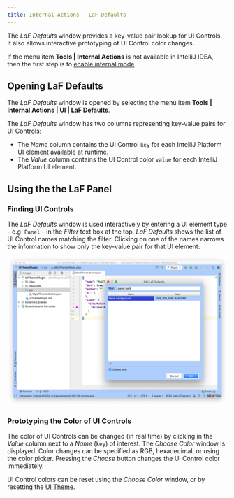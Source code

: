 ```yaml
---
title: Internal Actions - LaF Defaults
---
```


The _LaF Defaults_ window provides a key-value pair lookup for UI Controls.
It also allows interactive prototyping of UI Control color changes. 

If the menu item **Tools \| Internal Actions** is not available in IntelliJ IDEA, then the first step is to [enable internal mode](enabling_internal.md)

## Opening LaF Defaults
The _LaF Defaults_ window is opened by selecting the menu item **Tools \| Internal Actions \| UI \| LaF Defaults**.

The _LaF Defaults_ window has two columns representing key-value pairs for UI Controls: 
* The _Name_ column contains the UI Control `key` for each IntelliJ Platform UI element available at runtime.
* The _Value_ column contains the UI Control color `value` for each IntelliJ Platform UI element. 

## Using the the LaF Panel

### Finding UI Controls 
The _LaF Defaults_ window is used interactively by entering a UI element type - e.g. `Panel` - in the _Filter_ text box at the top.
_LaF Defaults_ shows the list of UI Control names matching the filter.
Clicking on one of the names narrows the information to show only the key-value pair for that UI element: 

![LaF Lookup](img/internal_lafd_win.png)

### Prototyping the Color of UI Controls
The color of UI Controls can be changed (in real time) by clicking in the _Value_ column next to a _Name_ (`key`) of interest.
The _Choose Color_ window is displayed.
Color changes can be specified as RGB, hexadecimal, or using the color picker.
Pressing the _Choose_ button changes the UI Control color immediately.

UI Control colors can be reset using the _Choose Color_ window, or by resetting the [UI Theme](https://www.jetbrains.com/help/idea/settings-appearance.html). 

 

